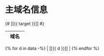 
# 主域名信息

{# [[{{ target }}]] #}

| 域名　 |
| ----  |
{% for d in data -%}
| [[{{ d }}]] |
{% endfor %}
